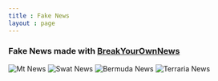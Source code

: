 ```yaml
---
title : Fake News
layout : page
---
```


<h3>Fake News made with <a href = "https://breakyourownnews.com">BreakYourOwnNews</a></h3>
<img src="assets/mt-news.jpg" alt="Mt News">
<img src="assets/swat-news.jpg" alt="Swat News">
<img src="assets/bermuda-news.jpg" alt="Bermuda News">
<img src="assets/terraria-news.jpg" alt="Terraria News">
